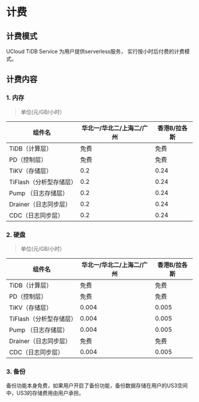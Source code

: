 # 计费

## 计费模式

UCloud TiDB Service 为用户提供serverless服务， 实行按小时后付费的计费模式。

## 计费内容

### 1. 内存

> 单位(元/GB/小时）

| 组件名  | 华北一/华北二/上海二/广州 | 香港B/拉各斯 |
| ------- | ------- | ------- | 
| TiDB（计算层）    | 免费    | 免费  |
| PD（控制层）     | 免费    | 免费  |
| TiKV（存储层）   | 0.2    | 0.24 |
| TiFlash（分析型存储层） | 0.2    | 0.24 |
| Pump （日志存储层）    | 0.2    | 0.24  |
| Drainer（日志同步层）| 0.2    | 0.24 |
| CDC（日志同步层）| 0.2    | 0.24 |

### 2. 硬盘

> 单位(元/GB/小时）

| 组件名  | 华北一/华北二/上海二/广州 | 香港B/拉各斯 |
| ------- | ------- | ------- | 
| TiDB（计算层）    | 免费    | 免费  |
| PD（控制层）     | 免费    | 免费  |
| TiKV（存储层）   | 0.004  | 0.005 |
| TiFlash（分析型存储层） | 0.004  | 0.005 |
| Pump （日志存储层）   | 0.004  | 0.005 |
| Drainer（日志同步层） | 免费    | 免费  |
| CDC（日志同步层）| 0.004     | 0.005  |

### 3. 备份

备份功能本身免费，如果用户开启了备份功能，备份数据存储在用户的US3空间中，US3的存储费用由用户承担。
